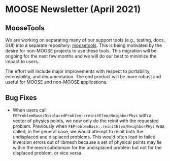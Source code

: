 # MOOSE Newsletter (April 2021)

## MooseTools

We are working on separating many of our support tools (e.g., testing, docs, GUI) into a separate
repository: [moosetools](https://github.com/idaholab/moosetools). This is being motivated by the
desire for non-MOOSE projects to use these tools. This migration will be ongoing for the next few
months and we will do our best to minimize the impact to users.

The effort will include major improvements with respect to portability, extensibility, and
documentation. The end product will be more robust and useful for MOOSE and non-MOOSE applications.

## Bug Fixes

- When users call `FEProblemBase/DisplacedProblem::reinitElem/NeighborPhys` with
  a vector of physics points, we now only do the reinit with the requested
  problem. Previously when `FEProblemBase::reinitElem/NeighborPhys` was called,
  in the general case, we would attempt to reinit both the undisplaced and
  displaced problems. This would often lead to failed inversion errors out of
  libmesh because a set of physical points may lie within the mesh subdomain for
  the undisplaced problem but not for the displaced problem, or vice versa.
